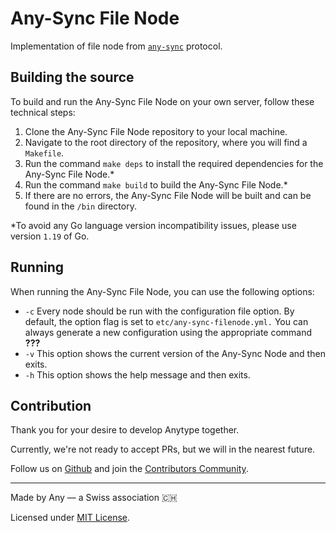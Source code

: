 # Any-Sync File Node
Implementation of file node from [`any-sync`](https://github.com/anyproto/any-sync) protocol.

## Building the source
To build and run the Any-Sync File Node on your own server, follow these technical steps:

1.  Clone the Any-Sync File Node repository to your local machine.
2.  Navigate to the root directory of the repository, where you will find a `Makefile`.
3.  Run the command `make deps` to install the required dependencies for the Any-Sync File Node.*
4.  Run the command `make build` to build the Any-Sync File Node.*
5.  If there are no errors, the Any-Sync File Node will be built and can be found in the `/bin` directory.

*To avoid any Go language version incompatibility issues, please use version `1.19` of Go.

## Running
When running the Any-Sync File Node, you can use the following options:

 - `-c` Every node should be run with the configuration file option. By
   default, the option flag is set to `etc/any-sync-filenode.yml.` You can
   always generate a new configuration using the appropriate command **???**
 - `-v` This option shows the current version of the Any-Sync Node and then exits.
 - `-h` This option shows the help message and then exits.

## Contribution
Thank you for your desire to develop Anytype together. 

Currently, we're not ready to accept PRs, but we will in the nearest future.

Follow us on [Github](https://github.com/anyproto) and join the [Contributors Community](https://github.com/orgs/anyproto/discussions).

---
Made by Any — a Swiss association 🇨🇭

Licensed under [MIT License](./LICENSE).
